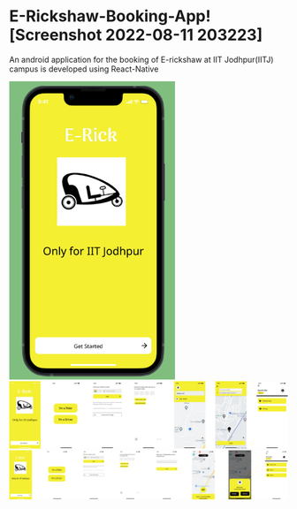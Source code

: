 # E-Rickshaw-Booking-App![Screenshot 2022-08-11 203223]

An android application for the booking of E-rickshaw at IIT Jodhpur(IITJ) campus is developed using React-Native

<img src="Screenshots/Screenshot 2022-08-11 203223.png" width="300">
<img src = "Screenshots/Erick (2).png">
<img src = "Screenshots/Erick(Driver App) (1).png">
